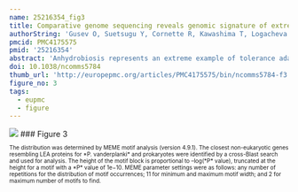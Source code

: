 ```yaml
---
name: 25216354_fig3
title: Comparative genome sequencing reveals genomic signature of extreme desiccation tolerance in the anhydrobiotic midge.
authorString: 'Gusev O, Suetsugu Y, Cornette R, Kawashima T, Logacheva MD, Kondrashov AS, Penin AA, Hatanaka R, Kikuta S, Shimura S, Kanamori H, Katayose Y, Matsumoto T, Shagimardanova E, Alexeev D, Govorun V, Wisecaver J, Mikheyev A, Koyanagi R, Fujie M, Nishiyama T, Shigenobu S, Shibata TF, Golygina V, Hasebe M, Okuda T, Satoh N, Kikawada T.'
pmcid: PMC4175575
pmid: '25216354'
abstract: 'Anhydrobiosis represents an extreme example of tolerance adaptation to water loss, where an organism can survive in an ametabolic state until water returns. Here we report the first comparative analysis examining the genomic background of extreme desiccation tolerance, which is exclusively found in larvae of the only anhydrobiotic insect, Polypedilum vanderplanki. We compare the genomes of P. vanderplanki and a congeneric desiccation-sensitive midge P. nubifer. We determine that the genome of the anhydrobiotic species specifically contains clusters of multi-copy genes with products that act as molecular shields. In addition, the genome possesses several groups of genes with high similarity to known protective proteins. However, these genes are located in distinct paralogous clusters in the genome apart from the classical orthologues of the corresponding genes shared by both chironomids and other insects. The transcripts of these clustered paralogues contribute to a large majority of the mRNA pool in the desiccating larvae and most likely define successful anhydrobiosis. Comparison of expression patterns of orthologues between two chironomid species provides evidence for the existence of desiccation-specific gene expression systems in P. vanderplanki.'
doi: 10.1038/ncomms5784
thumb_url: 'http://europepmc.org/articles/PMC4175575/bin/ncomms5784-f3.gif'
figure_no: 3
tags:
  - eupmc
  - figure
---
```

<img src='http://europepmc.org/articles/PMC4175575/bin/ncomms5784-f3.jpg' style='max-height: 300px'>
### Figure 3
<p style='font-size: 10px;'><title>Amino-acid motif distribution in PvLEA proteins and a bacterial hypothetical protein.</title> The distribution was determined by MEME motif analysis (version 4.9.1). The closest non-eukaryotic genes resembling LEA proteins for *P. vanderplanki* and prokaryotes were identified by a cross-Blast search and used for analysis. The height of the motif block is proportional to –log(*P* value), truncated at the height for a motif with a *P* value of 1e−10. MEME parameter settings were as follows: any number of repetitions for the distribution of motif occurrences; 11 for minimum and maximum motif width; and 2 for maximum number of motifs to find.</p>